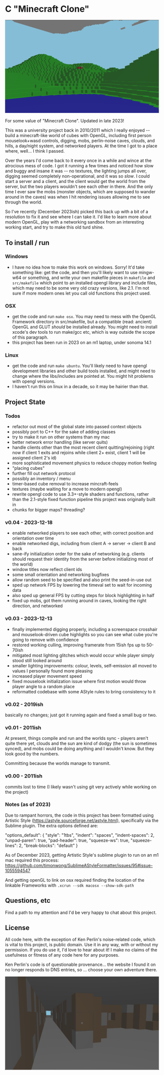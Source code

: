 # C "Minecraft Clone"

![a lake scene with clouds](images/screenshot.png)

For some value of "Minecraft Clone". Updated in late 2023!

This was a university project back in 2010/2011 which I really enjoyed -- build a minecraft-like world of cubes with OpenGL, including first person mouselook+wasd controls, digging, mobs, perlin-noise caves, clouds, and hills, a day/night system, and networked players. At the time I got to a place where, well... I think I passed.

Over the years I'd come back to it every once in a while and wince at the atrocious mess of code. I got it running a few times and noticed how slow and buggy and insane it was -- no textures, the lighting jumps all over, digging seemed completely non-operational, and it was so *slow*. I could start a server and a client, and the client would get the world from the server, but the two players wouldn't see each other in there. And the only time I ever saw the mobs (monster objects, which are supposed to wander around in the caves) was when I hit rendering issues allowing me to see through the world.

So I've recently (December 2023ish) picked this back up with a bit of a resolution to fix it and see where I can take it. I'd like to learn more about modern OpenGL, play with a networking sandbox from an interesting working start, and try to make this old turd shine.

## To install / run

### Windows

- I have no idea how to make this work on windows. Sorry! It'd take something like: get the code, and then you'll likely want to use mingw-w64 or something, and write your own makefile pieces in `makefile` and `src/makefile` which point to an installed opengl library and include files, which may need to be some very old crazy versions, like 2.1. I'm not sure if more modern ones let you call old functions this project used.

### OSX

- get the code and run `make osx`. You may need to mess with the OpenGL Framework directory in src/makefile, but a compatible (read: ancient) OpenGL and GLUT *should* be installed already. You might need to install xcode's dev tools to run make/gcc etc, which is way outside the scope of this paragraph.
- this project has been run in 2023 on an m1 laptop, under sonoma 14.1

### Linux

- get the code and run `make ubuntu`. You'll likely need to have opengl development libraries and other build tools installed, and might need to change where the libs/includes are pointed at. You might hit problems with opengl versions.
- I haven't run this on linux in a decade, so it may be hairier than that.

## Project State

### Todos

- refactor out most of the global state into passed context objects
- possibly port to C++ for the sake of adding classes
- try to make it run on other systems than my mac
- better network error handling (like server quits)
- handle clients other than the most recent client quitting/rejoining (right now if client 1 exits and rejoins while client 2+ exist, client 1 will be assigned client 2's id)
- more sophisticated movement physics to reduce choppy motion feeling
- "placing cubes"
- further fill out network protocol
- possibly an inventory / menu
- timer-based cube removal to increase mincraft-feels
- textures (maybe waiting for a move to modern opengl)
- rewrite opengl code to use 3.3+-style shaders and functions, rather than the 2.1-style fixed function pipeline this project was originally built in
- chunks for bigger maps? threading?

### v0.04 - 2023-12-18

- enable networked players to see each other, with correct position and orientation over time
- enable networked digs, including from client A -> server -> client B and back
- sane-ify initialization order for the sake of networking (e.g. clients should request their identity from the server before initializing most of the world)
- window titles now reflect client ids
- some small orientation and networking bugfixes
- allow random seed to be specified and also print the seed-in-use out
- sped up network FPS by lowering the timeval set to wait for incoming data
- also sped up general FPS by cutting steps for block highlighting in half
- fixed up mobs, got them running around in caves, looking the right direction, and networked

### v0.03 - 2023-12-13

- finally implemented digging properly, including a screenspace crosshair and mouselook-driven cube highlights so you can see what cube you're going to remove with confidence
- restored working culling, improving framerate from 15ish fps up to 50-70ish
- mitigated most lighting glitches which would occur while player simply stood still looked around
- smaller lighting improvements: colour, levels, self-emission all moved to values I personally found more pleasing
- increased player movement speed
- fixed mouselook initialization issue where first motion would throw player angle to a random place
- reformatted codebase with some AStyle rules to bring consistency to it

### v0.02 - 2019ish

basically no changes; just got it running again and fixed a small bug or two.

### v0.01 - 2011ish

At present, things compile and run and the worlds sync - players aren't quite there yet, clouds and the sun are kind of dodgy (the sun is sometimes synced), and mobs could be doing anything and I wouldn't know. But they look good by the numbers.

Committing because the worlds manage to transmit.

### v0.00 - 2011ish

commits lost to time (I likely wasn't using git very actively while working on the project)

### Notes (as of 2023)

Due to rampant horrors, the code in this project has been formatted using Artistic Style (https://astyle.sourceforge.net/astyle.html), specifically via the Sublime plugin. The extra options defined are:

"options_default": {
  "style": "1tbs",
  "indent": "spaces",
  "indent-spaces": 2,
  "unpad-paren": true,
  "pad-header": true,
  "squeeze-ws": true,
  "squeeze-lines": 2,
  "break-blocks": "default"
}

As of December 2023, getting Artistic Style's sublime plugin to run on an m1 mac required this process: https://github.com/timonwong/SublimeAStyleFormatter/issues/95#issue-1055594547

And getting openGL to link on osx required finding the location of the linkable Frameworks with `.xcrun --sdk macosx --show-sdk-path`

## Questions, etc

Find a path to my attention and I'd be very happy to chat about this project.

## License

All code here, with the exception of Ken Perlin's noise-related code, which is vital to this project, is public domain. Use it in any way, with or without my permission. If you do use it, I'd love to hear about it! I make no claims of the usefulness or fitness of any code here for any purposes.

Ken Perlin's code is of questionable provenance... the website I found it on no longer responds to DNS entries, so ... choose your own adventure there.

![a caves scene with rock and dirt](images/screenshot-2-caves.png)
